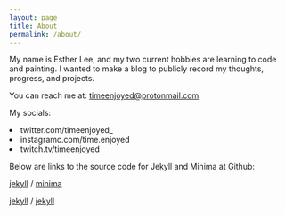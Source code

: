 ```yaml
---
layout: page
title: About
permalink: /about/
---
```


My name is Esther Lee, and my two current hobbies are learning to code and painting. I wanted to make a blog to publicly record my thoughts, progress, and projects. 

You can reach me at: timeenjoyed@protonmail.com

My socials:
<li>twitter.com/timeenjoyed_</li>
<li>instagramc.com/time.enjoyed</li>
<li>twitch.tv/timeenjoyed</li>

Below are links to the source code for Jekyll and Minima at Github:

[jekyll][jekyll-organization] /
[minima](https://github.com/jekyll/minima)


[jekyll][jekyll-organization] /
[jekyll](https://github.com/jekyll/jekyll)


[jekyll-organization]: https://github.com/jekyll
